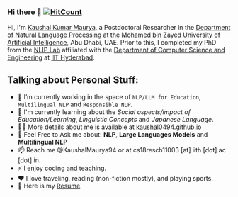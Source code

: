 ### Hi there 👋  [![HitCount](https://hits.dwyl.com/kaushal0494/READMEmd.svg?style=flat-square)](http://hits.dwyl.com/kaushal0494/READMEmd)

Hi, I'm [Kaushal Kumar Maurya](https://kaushal0494.github.io/), a Postdoctoral Researcher in the [Department of Natural Language Processing](https://mbzuai.ac.ae/research/department/natural-language-processing-department/) at the [Mohamed bin Zayed University of Artificial Intelligence](https://mbzuai.ac.ae/), Abu Dhabi, UAE. Prior to this, I completed my PhD from the [NLIP Lab](https://cse.iith.ac.in/nlip) affiliated with the [Department of Computer Science and Engineering](https://cse.iith.ac.in/) at [IIT Hyderabad](https://iith.ac.in/).

## Talking about Personal Stuff:

- 🔭 I’m currently working in the space of `NLP/LLM for Education`, `Multilingual NLP` and `Responsible NLP`.
- 🌱 I'm currently learning about the *Social aspects/impact of Education/Learning*, *Linguistic Concepts* and *Japanese Language*.
- 👨‍💻 More details about me is available at [kaushal0494.github.io](https://kaushal0494.github.io/)
- 💬 Feel Free to Ask me about: **NLP**, **Large Languages Models** and **Multilingual NLP**
- 📫 Reach me @KaushalMaurya94 or at cs18resch11003 [at] iith [dot] ac [dot] in.
- ⚡ I enjoy coding and teaching.
- ❤️ I love traveling, reading (non-fiction mostly), and playing sports.
- 📝 Here is my [Resume](https://kaushal0494.github.io/assets/pdf/Kaushal_Resume.pdf).

